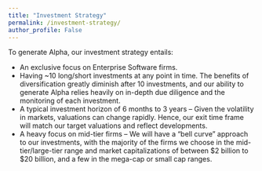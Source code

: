 ```yaml
---
title: "Investment Strategy"
permalink: /investment-strategy/
author_profile: False
---
```


To generate Alpha, our investment strategy entails:

* An exclusive focus on Enterprise Software firms.
* Having ~10 long/short investments at any point in time. The benefits of
diversification greatly diminish after 10 investments, and our ability to generate
Alpha relies heavily on in-depth due diligence and the monitoring of each
investment.
* A typical investment horizon of 6 months to 3 years – Given the volatility in
markets, valuations can change rapidly. Hence, our exit time frame will match
our target valuations and reflect developments.
* A heavy focus on mid-tier firms – We will have a “bell curve” approach to our
investments, with the majority of the firms we choose in the mid-tier/large-tier
range and market capitalizations of between $2 billion to $20 billion, and a few
in the mega-cap or small cap ranges.
